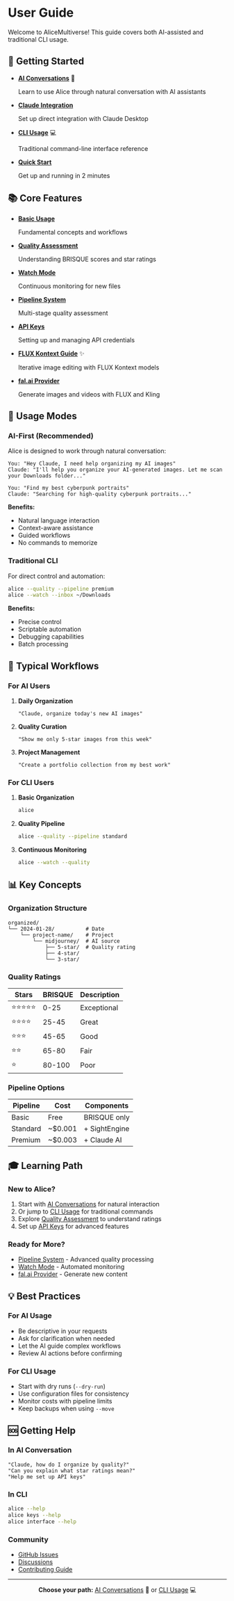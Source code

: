 # User Guide

Welcome to AliceMultiverse! This guide covers both AI-assisted and traditional CLI usage.

## 🚀 Getting Started

<div class="grid cards" markdown>

- **[AI Conversations](ai-conversations.md)** 🤖
    
    Learn to use Alice through natural conversation with AI assistants

- **[Claude Integration](claude-integration.md)** 
    
    Set up direct integration with Claude Desktop

- **[CLI Usage](cli-usage.md)** 💻
    
    Traditional command-line interface reference

- **[Quick Start](../../QUICKSTART.md)**
    
    Get up and running in 2 minutes

</div>

## 📚 Core Features

<div class="grid cards" markdown>

- **[Basic Usage](basic-usage.md)**
    
    Fundamental concepts and workflows

- **[Quality Assessment](quality-assessment.md)**
    
    Understanding BRISQUE scores and star ratings

- **[Watch Mode](watch-mode.md)**
    
    Continuous monitoring for new files

- **[Pipeline System](pipeline-system.md)**
    
    Multi-stage quality assessment

- **[API Keys](api-keys.md)**
    
    Setting up and managing API credentials

- **[FLUX Kontext Guide](flux-kontext-guide.md)** ✨
    
    Iterative image editing with FLUX Kontext models

- **[fal.ai Provider](fal-provider.md)**
    
    Generate images and videos with FLUX and Kling

</div>

## 🎯 Usage Modes

### AI-First (Recommended)

Alice is designed to work through natural conversation:

```
You: "Hey Claude, I need help organizing my AI images"
Claude: "I'll help you organize your AI-generated images. Let me scan your Downloads folder..."

You: "Find my best cyberpunk portraits"
Claude: "Searching for high-quality cyberpunk portraits..."
```

**Benefits:**
- Natural language interaction
- Context-aware assistance
- Guided workflows
- No commands to memorize

### Traditional CLI

For direct control and automation:

```bash
alice --quality --pipeline premium
alice --watch --inbox ~/Downloads
```

**Benefits:**
- Precise control
- Scriptable automation
- Debugging capabilities
- Batch processing

## 🔄 Typical Workflows

### For AI Users

1. **Daily Organization**
   ```
   "Claude, organize today's new AI images"
   ```

2. **Quality Curation**
   ```
   "Show me only 5-star images from this week"
   ```

3. **Project Management**
   ```
   "Create a portfolio collection from my best work"
   ```

### For CLI Users

1. **Basic Organization**
   ```bash
   alice
   ```

2. **Quality Pipeline**
   ```bash
   alice --quality --pipeline standard
   ```

3. **Continuous Monitoring**
   ```bash
   alice --watch --quality
   ```

## 📊 Key Concepts

### Organization Structure
```
organized/
└── 2024-01-28/          # Date
    └── project-name/    # Project
        └── midjourney/  # AI source
            ├── 5-star/  # Quality rating
            ├── 4-star/
            └── 3-star/
```

### Quality Ratings

| Stars | BRISQUE | Description |
|-------|---------|-------------|
| ⭐⭐⭐⭐⭐ | 0-25 | Exceptional |
| ⭐⭐⭐⭐ | 25-45 | Great |
| ⭐⭐⭐ | 45-65 | Good |
| ⭐⭐ | 65-80 | Fair |
| ⭐ | 80-100 | Poor |

### Pipeline Options

| Pipeline | Cost | Components |
|----------|------|------------|
| Basic | Free | BRISQUE only |
| Standard | ~$0.001 | + SightEngine |
| Premium | ~$0.003 | + Claude AI |

## 🎓 Learning Path

### New to Alice?

1. Start with [AI Conversations](ai-conversations.md) for natural interaction
2. Or jump to [CLI Usage](cli-usage.md) for traditional commands
3. Explore [Quality Assessment](quality-assessment.md) to understand ratings
4. Set up [API Keys](api-keys.md) for advanced features

### Ready for More?

- [Pipeline System](pipeline-system.md) - Advanced quality processing
- [Watch Mode](watch-mode.md) - Automated monitoring
- [fal.ai Provider](fal-provider.md) - Generate new content

## 💡 Best Practices

### For AI Usage
- Be descriptive in your requests
- Ask for clarification when needed
- Let the AI guide complex workflows
- Review AI actions before confirming

### For CLI Usage
- Start with dry runs (`--dry-run`)
- Use configuration files for consistency
- Monitor costs with pipeline limits
- Keep backups when using `--move`

## 🆘 Getting Help

### In AI Conversation
```
"Claude, how do I organize by quality?"
"Can you explain what star ratings mean?"
"Help me set up API keys"
```

### In CLI
```bash
alice --help
alice keys --help
alice interface --help
```

### Community
- [GitHub Issues](https://github.com/yourusername/AliceMultiverse/issues)
- [Discussions](https://github.com/yourusername/AliceMultiverse/discussions)
- [Contributing Guide](../../CONTRIBUTING.md)

---

<div align="center">

**Choose your path:** [AI Conversations](ai-conversations.md) 🤖 or [CLI Usage](cli-usage.md) 💻

</div>